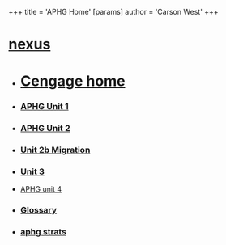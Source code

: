 +++
 title = 'APHG Home'
[params]
	author = 'Carson West'
+++
# [nexus](./../nexus/)

- # [Cengage home](./../cengage-home/)

- ### [APHG Unit 1](./../aphg-unit-1/)
- ### [APHG Unit 2](./../aphg-unit-2/)
- ### [Unit 2b Migration](./../unit-2b-migration/)
- ### [Unit 3](./../unit-3/)
- [APHG unit 4](./../aphg-unit-4/)

- ### [Glossary](./../glossary/)
- ### [aphg strats](./../aphg-strats/)

